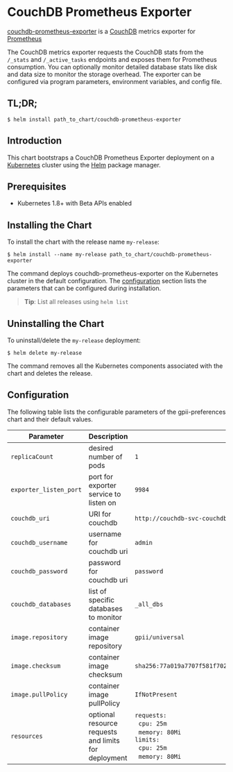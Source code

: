 # CouchDB Prometheus Exporter

[couchdb-prometheus-exporter](https://github.com/gesellix/couchdb-prometheus-exporter) is a [CouchDB](http://couchdb.apache.org/) metrics exporter for [Prometheus](http://prometheus.io/)

The CouchDB metrics exporter requests the CouchDB stats from the `/_stats` and `/_active_tasks` endpoints and exposes them for Prometheus consumption. You can optionally monitor detailed database stats like disk and data size to monitor the storage overhead. The exporter can be configured via program parameters, environment variables, and config file.


## TL;DR;

```console
$ helm install path_to_chart/couchdb-prometheus-exporter
```

## Introduction

This chart bootstraps a CouchDB Prometheus Exporter deployment on a [Kubernetes](http://kubernetes.io) cluster using the [Helm](https://helm.sh) package manager.

## Prerequisites
  - Kubernetes 1.8+ with Beta APIs enabled

## Installing the Chart

To install the chart with the release name `my-release`:

```console
$ helm install --name my-release path_to_chart/couchdb-prometheus-exporter
```

The command deploys couchdb-prometheus-exporter on the Kubernetes cluster in the default configuration. The [configuration](#configuration) section lists the parameters that can be configured during installation.

> **Tip**: List all releases using `helm list`

## Uninstalling the Chart

To uninstall/delete the `my-release` deployment:

```console
$ helm delete my-release
```

The command removes all the Kubernetes components associated with the chart and deletes the release.

## Configuration

The following table lists the configurable parameters of the gpii-preferences chart and their default values.

Parameter | Description | Default
--- | --- | ---
`replicaCount` | desired number of pods | `1`
`exporter_listen_port` | port for exporter service to listen on | `9984`
`couchdb_uri` | URI for couchdb | `http://couchdb-svc-couchdb.default.svc.cluster.local:5984`
`couchdb_username` | username for couchdb uri | `admin`
`couchdb_password` | password for couchdb uri | `password`
`couchdb_databases` | list of specific databases to monitor | `_all_dbs`
`image.repository` | container image repository | `gpii/universal`
`image.checksum` | container image checksum | `sha256:77a019a7707f581f70239783d0b76500ba25b9382d9ee0702452b0381d5722c2`
`image.pullPolicy` | container image pullPolicy | `IfNotPresent`
`resources` | optional resource requests and limits for deployment | `requests:`<br/>&nbsp;&nbsp;`cpu: 25m`<br/>&nbsp;&nbsp;`memory: 80Mi`<br/>`limits:`<br/>&nbsp;&nbsp;`cpu: 25m`<br/>&nbsp;&nbsp;`memory: 80Mi`
